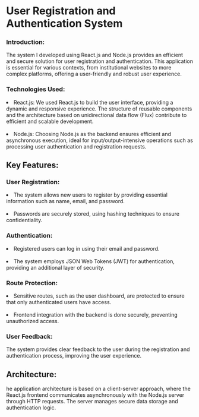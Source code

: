 <h1> User Registration and Authentication System </h1>

<h3>Introduction:</h3>
<p> The system I developed using React.js and Node.js provides an efficient and secure solution for user registration and authentication. This application is essential for various contexts, from institutional websites to more complex platforms, offering a user-friendly and robust user experience.</p>

<h3>Technologies Used:</h3>

<li> React.js: We used React.js to build the user interface, providing a dynamic and responsive experience. The structure of reusable components and the architecture based on unidirectional data flow (Flux) contribute to efficient and scalable development.</li><br>

<li>Node.js: Choosing Node.js as the backend ensures efficient and asynchronous execution, ideal for input/output-intensive operations such as processing user authentication and registration requests.</li>

<h2>Key Features:</h2>

<h3>User Registration:</h3>

<li> The system allows new users to register by providing essential information such as name, email, and password.</li><br>
<li>Passwords are securely stored, using hashing techniques to ensure confidentiality.</li>

<h3>Authentication:</h3>

<li>Registered users can log in using their email and password.</li><br>
<li>The system employs JSON Web Tokens (JWT) for authentication, providing an additional layer of security.</li>

<h3>Route Protection:</h3>

<li>Sensitive routes, such as the user dashboard, are protected to ensure that only authenticated users have access.</li><br>
<li>Frontend integration with the backend is done securely, preventing unauthorized access.</li>

<h3>User Feedback:</h3>

The system provides clear feedback to the user during the registration and authentication process, improving the user experience.

<h2>Architecture:</h2>
he application architecture is based on a client-server approach, where the React.js frontend communicates asynchronously with the Node.js server through HTTP requests. The server manages secure data storage and authentication logic.
